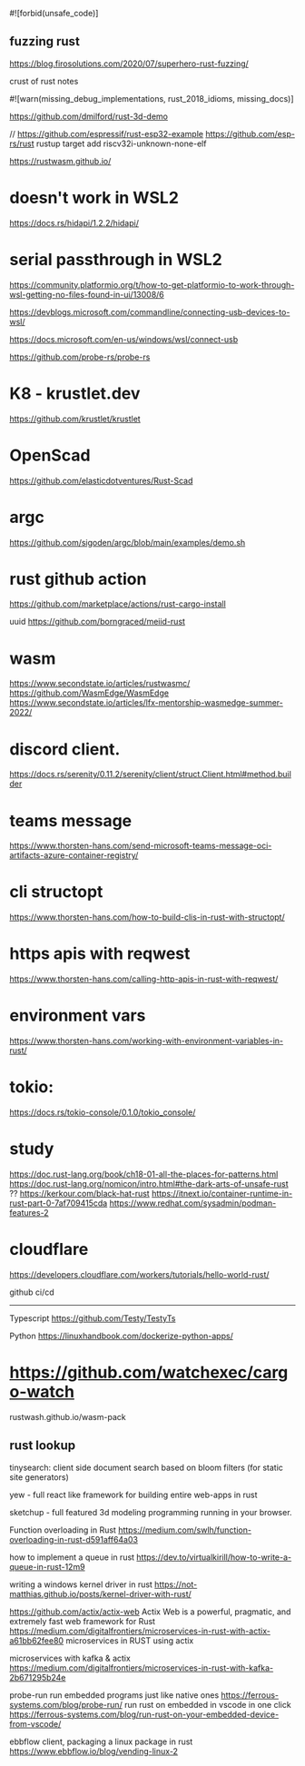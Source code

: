 

#![forbid(unsafe_code)]

## fuzzing rust
https://blog.firosolutions.com/2020/07/superhero-rust-fuzzing/

crust of rust notes

#![warn(missing_debug_implementations, rust_2018_idioms, missing_docs)]


https://github.com/dmilford/rust-3d-demo

// https://github.com/espressif/rust-esp32-example
https://github.com/esp-rs/rust
rustup target add riscv32i-unknown-none-elf


https://rustwasm.github.io/

# doesn't work in WSL2 
https://docs.rs/hidapi/1.2.2/hidapi/

# serial passthrough in WSL2
https://community.platformio.org/t/how-to-get-platformio-to-work-through-wsl-getting-no-files-found-in-ui/13008/6

https://devblogs.microsoft.com/commandline/connecting-usb-devices-to-wsl/

https://docs.microsoft.com/en-us/windows/wsl/connect-usb

https://github.com/probe-rs/probe-rs


# K8 - krustlet.dev
https://github.com/krustlet/krustlet


# OpenScad
https://github.com/elasticdotventures/Rust-Scad


# argc
https://github.com/sigoden/argc/blob/main/examples/demo.sh


# rust github action
https://github.com/marketplace/actions/rust-cargo-install

uuid
https://github.com/borngraced/meiid-rust

# wasm
https://www.secondstate.io/articles/rustwasmc/
https://github.com/WasmEdge/WasmEdge
https://www.secondstate.io/articles/lfx-mentorship-wasmedge-summer-2022/

# discord client.
https://docs.rs/serenity/0.11.2/serenity/client/struct.Client.html#method.builder

# teams message
https://www.thorsten-hans.com/send-microsoft-teams-message-oci-artifacts-azure-container-registry/

# cli structopt
https://www.thorsten-hans.com/how-to-build-clis-in-rust-with-structopt/

# https apis with reqwest
https://www.thorsten-hans.com/calling-http-apis-in-rust-with-reqwest/

# environment vars
https://www.thorsten-hans.com/working-with-environment-variables-in-rust/

# tokio: 
https://docs.rs/tokio-console/0.1.0/tokio_console/


# study
https://doc.rust-lang.org/book/ch18-01-all-the-places-for-patterns.html
https://doc.rust-lang.org/nomicon/intro.html#the-dark-arts-of-unsafe-rust
?? https://kerkour.com/black-hat-rust
https://itnext.io/container-runtime-in-rust-part-0-7af709415cda
https://www.redhat.com/sysadmin/podman-features-2


# cloudflare
https://developers.cloudflare.com/workers/tutorials/hello-world-rust/



github ci/cd

---

Typescript
https://github.com/Testy/TestyTs

Python
https://linuxhandbook.com/dockerize-python-apps/

# https://github.com/watchexec/cargo-watch


rustwash.github.io/wasm-pack

## rust lookup
tinysearch: client side document search based on bloom filters (for static site generators)

yew - full react like framework for building entire web-apps in rust

sketchup - full featured 3d modeling programming running in your browser.

Function overloading in Rust
https://medium.com/swlh/function-overloading-in-rust-d591aff64a03

how to implement a queue in rust
https://dev.to/virtualkirill/how-to-write-a-queue-in-rust-12m9

writing a windows kernel driver in rust
https://not-matthias.github.io/posts/kernel-driver-with-rust/


https://github.com/actix/actix-web
Actix Web is a powerful, pragmatic, and extremely fast web framework for Rust
https://medium.com/digitalfrontiers/microservices-in-rust-with-actix-a61bb62fee80
microservices in RUST using actix 


microservices with kafka & actix
https://medium.com/digitalfrontiers/microservices-in-rust-with-kafka-2b671295b24e

probe-run
run embedded programs just like native ones
https://ferrous-systems.com/blog/probe-run/
run rust on embedded in vscode in one click
https://ferrous-systems.com/blog/run-rust-on-your-embedded-device-from-vscode/


ebbflow client, packaging a linux package in rust
https://www.ebbflow.io/blog/vending-linux-2


